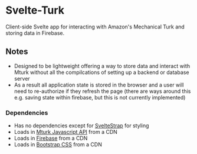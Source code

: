 # Svelte-Turk

Client-side Svelte app for interacting with Amazon's Mechanical Turk and storing data in Firebase.

## Notes

- Designed to be lightweight offering a way to store data and interact with Mturk without all the compilcations of setting up a backend or database server
- As a result all application state is stored in the browser and a user will need to re-authorize if they refresh the page (there are ways around this e.g. saving state within firebase, but this is not currently implemented)


### Dependencies  

- Has no dependencies except for [SvelteStrap](https://bestguy.github.io/sveltestrap/?path=/story/introduction--get-started) for styling
- Loads in [Mturk Javascript API](https://docs.aws.amazon.com/AWSJavaScriptSDK/latest/) from a CDN
- Loads in [Firebase](https://firebase.google.com/docs/reference/js) from a CDN
- Loads in [Bootstrap CSS](https://getbootstrap.com/docs/4.3/getting-started/introduction/) from a CDN


